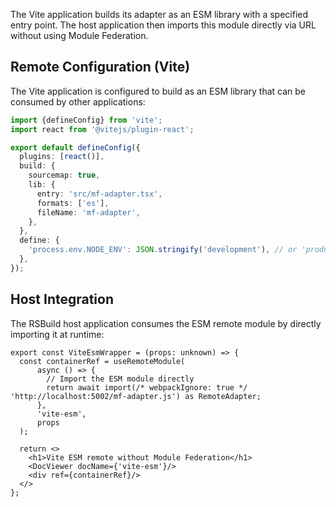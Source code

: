 The Vite application builds its adapter as an ESM library with a specified entry point. The host application then
imports this module directly via URL without using Module Federation.

## Remote Configuration (Vite)

The Vite application is configured to build as an ESM library that can be consumed by other applications:

```ts
import {defineConfig} from 'vite';
import react from '@vitejs/plugin-react';

export default defineConfig({
  plugins: [react()],
  build: {
    sourcemap: true,
    lib: {
      entry: 'src/mf-adapter.tsx',
      formats: ['es'],
      fileName: 'mf-adapter',
    },
  },
  define: {
    'process.env.NODE_ENV': JSON.stringify('development'), // or 'production'
  },
});
```

## Host Integration

The RSBuild host application consumes the ESM remote module by directly importing it at runtime:

```tsx
export const ViteEsmWrapper = (props: unknown) => {
  const containerRef = useRemoteModule(
      async () => {
        // Import the ESM module directly
        return await import(/* webpackIgnore: true */ 'http://localhost:5002/mf-adapter.js') as RemoteAdapter;
      },
      'vite-esm',
      props
  );

  return <>
    <h1>Vite ESM remote without Module Federation</h1>
    <DocViewer docName={'vite-esm'}/>
    <div ref={containerRef}/>
  </>
};
```